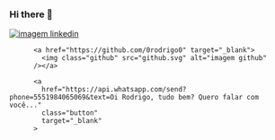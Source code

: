 ### Hi there 👋

<a href="https://linkedin.com/in/rodrigo-blw" target="_blank"
            ><img class="linkedin" src="linkedin.svg" alt="imagem linkedin"
          /></a>

          <a href="https://github.com/0rodrigo0" target="_blank">
            <img class="github" src="github.svg" alt="imagem github"
          /></a>

          <a
            href="https://api.whatsapp.com/send?phone=5551984065069&text=Oi Rodrigo, tudo bem? Quero falar com você..."
            class="button"
            target="_blank"
          >


<!--
**0Rodrigo0/0Rodrigo0** is a ✨ _special_ ✨ repository because its `README.md` (this file) appears on your GitHub profile.

Here are some ideas to get you started:

- 🔭 I’m currently working on ...
- 🌱 I’m currently learning ...
- 👯 I’m looking to collaborate on ...
- 🤔 I’m looking for help with ...
- 💬 Ask me about ...
- 📫 How to reach me: ...
- 😄 Pronouns: ...
- ⚡ Fun fact: ...
-->
